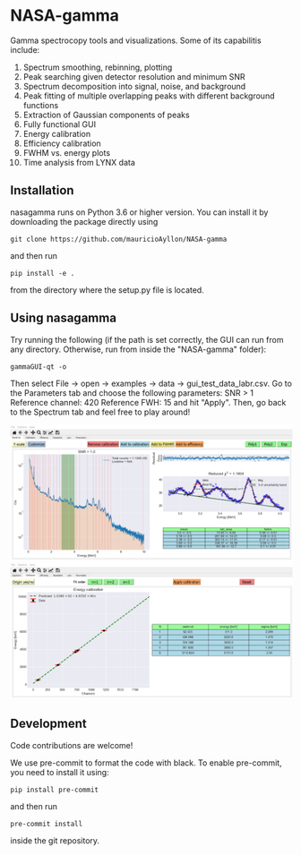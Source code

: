 # NASA-gamma
Gamma spectrocopy tools and visualizations. Some of its capabilitis include:

1. Spectrum smoothing, rebinning, plotting
2. Peak searching given detector resolution and minimum SNR
3. Spectrum decomposition into signal, noise, and background
4. Peak fitting of multiple overlapping peaks with different background functions
5. Extraction of Gaussian components of peaks
6. Fully functional GUI
7. Energy calibration
8. Efficiency calibration
9. FWHM vs. energy plots
10. Time analysis from LYNX data

## Installation
nasagamma runs on Python 3.6 or higher version. You can install it by
downloading the package directly using
```
git clone https://github.com/mauricioAyllon/NASA-gamma
```
and then run
```
pip install -e .
```
from the directory where the setup.py file is located.

## Using nasagamma
Try running the following (if the path is set correctly, the GUI can run from any directory.
Otherwise, run from inside the "NASA-gamma" folder):
```
gammaGUI-qt -o
```
Then select File -> open -> examples -> data -> gui_test_data_labr.csv.
Go to the Parameters tab and choose the following parameters:
SNR > 1
Reference channel: 420
Reference FWH: 15
and hit "Apply". Then, go back to the Spectrum tab and feel free to play around!

![gammaGUI](figs/gammaGUI_qt.png)
![ecalGUI](figs/gammaGUI_qt_cal.png)


## Development

Code contributions are welcome!

We use pre-commit to format the code with black. To enable pre-commit, you need to install it using:
```
pip install pre-commit
```
and then run
```
pre-commit install
```
inside the git repository.
